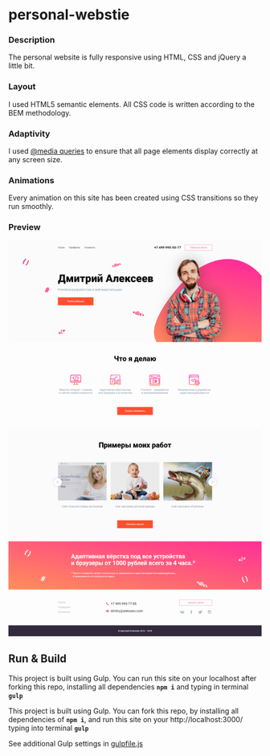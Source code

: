 # personal-webstie

### Description

The personal website is fully responsive using HTML, CSS and jQuery a little bit.

### Layout

I used HTML5 semantic elements. All CSS code is written according to the BEM methodology.

### Adaptivity

I used [@media queries](https://developer.mozilla.org/en-US/docs/Web/CSS/@media) to ensure that all page elements display correctly at any screen size.

### Animations

Every animation on this site has been created using CSS transitions so they run smoothly.


### Preview

![Preview](./img/preview.png)


## Run & Build

This project is built using Gulp. You can run this site on your localhost after forking this repo, installing all dependencies **`npm i`** and typing in terminal **`gulp`**


This project is built using Gulp. You can fork this repo, by installing all dependencies of **`npm i`**, and run this site on your http://localhost:3000/ typing into terminal **`gulp`**

See additional Gulp settings in [gulpfile.js](https://github.com/KonstHardy/personal-webstie/blob/master/gulpfile.js)

